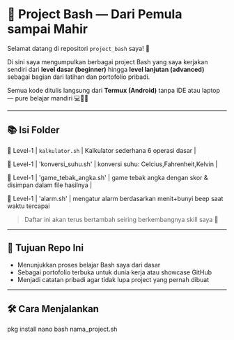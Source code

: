 # 🐍 Project Bash — Dari Pemula sampai Mahir

Selamat datang di repositori `project_bash` saya! 🎉

Di sini saya mengumpulkan berbagai project Bash yang saya kerjakan sendiri dari **level dasar (beginner)** hingga **level lanjutan (advanced)** sebagai bagian dari latihan dan portofolio pribadi.

Semua kode ditulis langsung dari **Termux (Android)** tanpa IDE atau laptop — pure belajar mandiri 💻📱🔥

---

## 📚 Isi Folder
🔷 Level-1 | `kalkulator.sh` | Kalkulator sederhana 6 operasi dasar |

🔷 Level-1 | 'konversi_suhu.sh' | konversi suhu: Celcius,Fahrenheit,Kelvin |

🔷 Level-1 | 'game_tebak_angka.sh' | game tebak angka dengan skor & disimpan dalam file hasilnya |

🔷 Level-1 | 'alarm.sh' | mengatur alarm berdasarkan menit+bunyi beep saat waktu tercapai  

> Daftar ini akan terus bertambah seiring berkembangnya skill saya 🧠

---

## 🎯 Tujuan Repo Ini

- Menunjukkan proses belajar Bash saya dari dasar
- Sebagai portofolio terbuka untuk dunia kerja atau showcase GitHub
- Menjadi catatan pribadi agar tidak lupa project yang pernah dibuat

---

## 🛠️ Cara Menjalankan
pkg install nano
bash nama_project.sh

